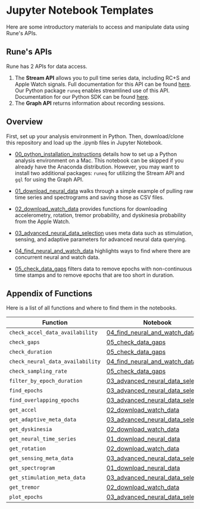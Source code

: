 # Jupyter Notebook Templates

Here are some introductory materials to access and manipulate data using Rune's APIs.

## Rune's APIs
Rune has 2 APIs for data access. 
1. The **Stream API** allows you to pull time series data, including RC+S and Apple Watch signals. Full documentation for this API can be found [here](https://docs.runelabs.io/).  Our Python package `runeq` enables streamlined use of this API. Documentation for our Python SDK can be found [here](https://runeq.readthedocs.io/en/latest/).
2. The **Graph API** returns information about recording sessions. 

## Overview
First, set up your analysis environment in Python. Then, download/clone this repository and load up the .ipynb files in Jupyter Notebook. 

* [00_python_installation_instructions](./00_python_installation_instructions.md) 
details how to set up a Python analysis environment on a Mac. This notebook can be skipped if you already have the Anaconda distribution. However, you may want to install two additional packages: `runeq` for utilizing the Stream API and `gql` for using the Graph API.

* [01_download_neural_data](./01_download_neural_data.ipynb) 
walks through a simple example of pulling raw time series and spectrograms and saving those as CSV files.

* [02_download_watch_data](./02_download_watch_data.ipynb) 
provides functions for downloading accelerometry, rotation, tremor probability, and dyskinesia probability from the Apple Watch.

* [03_advanced_neural_data_selection](03_advanced_neural_data_selection.ipynb) 
uses meta data such as stimulation, sensing, and adaptive parameters for advanced neural data querying.

* [04_find_neural_and_watch_data](04_find_neural_and_watch_data.ipynb) 
highlights ways to find where there are concurrent neural and watch data.

* [05_check_data_gaps](05_check_data_gaps.ipynb) 
filters data to remove epochs with non-continuous time stamps and to remove epochs that are too short in duration.

## Appendix of Functions
Here is a list of all functions and where to find them in the notebooks.

**Function** | **Notebook**
--- | --- 
`check_accel_data_availability` | [04_find_neural_and_watch_data](04_find_neural_and_watch_data.ipynb) 
`check_gaps` | [05_check_data_gaps](05_check_data_gaps.ipynb)
`check_duration` | [05_check_data_gaps](05_check_data_gaps.ipynb)
`check_neural_data_availability` | [04_find_neural_and_watch_data 4](04_find_neural_and_watch_data.ipynb)
`check_sampling_rate` | [05_check_data_gaps](05_check_data_gaps.ipynb)
`filter_by_epoch_duration` | [03_advanced_neural_data_selection](03_advanced_neural_data_selection.ipynb)
`find_epochs` | [03_advanced_neural_data_selection](03_advanced_neural_data_selection.ipynb)
`find_overlapping_epochs` | [03_advanced_neural_data_selection](03_advanced_neural_data_selection.ipynb)
`get_accel` | [02_download_watch_data](02_download_watch_data.ipynb)
`get_adaptive_meta_data` | [03_advanced_neural_data_selection](03_advanced_neural_data_selection.ipynb)
`get_dyskinesia` | [02_download_watch_data](02_download_watch_data.ipynb)
`get_neural_time_series` | [01_download_neural_data](01_download_neural_data.ipynb)
`get_rotation` | [02_download_watch_data](02_download_watch_data.ipynb)
`get_sensing_meta_data` | [03_advanced_neural_data_selection](03_advanced_neural_data_selection.ipynb)
`get_spectrogram` | [01_download_neural_data](01_download_neural_data.ipynb)
`get_stimulation_meta_data` | [03_advanced_neural_data_selection](03_advanced_neural_data_selection.ipynb)
`get_tremor` | [02_download_watch_data](02_download_watch_data.ipynb)
`plot_epochs` | [03_advanced_neural_data_selection](03_advanced_neural_data_selection.ipynb)
